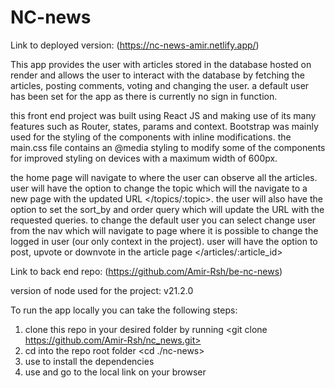 # NC-news

Link to deployed version: (https://nc-news-amir.netlify.app/)

This app provides the user with articles stored in the database hosted on render and allows the user to interact with the database by fetching the articles, posting comments, voting and changing the user. a default user has been set for the app as there is currently no sign in function.

this front end project was built using React JS and making use of its many features such as Router, states, params and context. Bootstrap was mainly used for the styling of the components with inline modifications. the main.css file contains an @media styling to modify some of the components for improved styling on devices with a maximum width of 600px.

the home page will navigate to </articles> where the user can observe all the articles. user will have the option to change the topic which will the navigate to a new page with the updated URL </topics/:topic>. the user will also have the option to set the sort_by and order query which will update the URL with the requested queries. to change the default user you can select change user from the nav which will navigate to </users> page where it is possible to change the logged in user (our only context in the project). user will have the option to post, upvote or downvote in the article page </articles/:article_id>

Link to back end repo: (https://github.com/Amir-Rsh/be-nc-news)

version of node used for the project: v21.2.0

To run the app locally you can take the following steps:

1. clone this repo in your desired folder by running <git clone https://github.com/Amir-Rsh/nc_news.git>
2. cd into the repo root folder <cd ./nc-news>
3. use <npm install> to install the dependencies
4. use <npm run dev> and go to the local link on your browser
